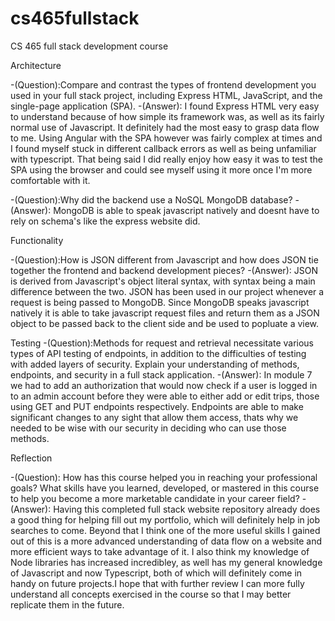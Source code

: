 # cs465fullstack
CS 465 full stack development course

Architecture

-(Question):Compare and contrast the types of frontend development you used in your full stack project, including Express HTML, JavaScript, and the single-page application (SPA).
-(Answer): I found Express HTML very easy to understand because of how simple its framework was, as well as its fairly normal use of Javascript. It definitely had the most easy to grasp data flow to me. Using Angular with the SPA however was fairly complex at times and I found myself stuck in different callback errors as well as being unfamiliar with typescript. That being said I did really enjoy how easy it was to test the SPA using the browser and could see myself using it more once I'm more comfortable with it.

-(Question):Why did the backend use a NoSQL MongoDB database?
-(Answer): MongoDB is able to speak javascript natively and doesnt have to rely on schema's like the express website did.


Functionality

-(Question):How is JSON different from Javascript and how does JSON tie together the frontend and backend development pieces?
-(Answer): JSON is derived from Javascript's object literal syntax, with syntax being a main difference between the two. JSON has been used in our project whenever a request is being passed to MongoDB. Since MongoDB speaks javascript natively it is able to take javascript request files and return them as a JSON object to be passed back to the client side and be used to popluate a view.


Testing
-(Question):Methods for request and retrieval necessitate various types of API testing of endpoints, in addition to the difficulties of testing with added layers of security. Explain your understanding of methods, endpoints, and security in a full stack application.
-(Answer): In module 7 we had to add an authorization that would now check if a user is logged in to an admin account before they were able to either add or edit trips, those using GET and PUT endpoints respectively. Endpoints are able to make significant changes to any sight that allow them access, thats why we needed to be wise with our security in deciding who can use those methods.


Reflection

-(Question): How has this course helped you in reaching your professional goals? What skills have you learned, developed, or mastered in this course to help you become a more marketable candidate in your career field?
-(Answer): Having this completed full stack website repository already does a good thing for helping fill out my portfolio, which will definitely help in job searches to come. Beyond that I think one of the more useful skills I gained out of this is a more advanced understanding of data flow on a website and more efficient ways to take advantage of it. I also think my knowledge of Node libraries has increased incredibley, as well has my general knowledge of Javascript and now Typescript, both of which will definitely come in handy on future projects.I hope that with further review I can more fully understand all concepts exercised in the course so that I may better replicate them in the future.
